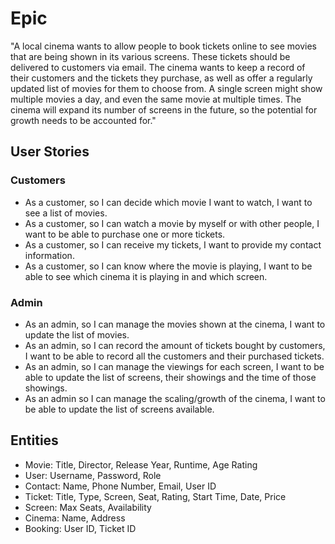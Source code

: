 # Epic

"A local cinema wants to allow people to book tickets online to see movies that are being shown in its various screens. These tickets should be delivered to customers via email. The cinema wants to keep a record of their customers and the tickets they purchase, as well as offer a regularly updated list of movies for them to choose from. A single screen might show multiple movies a day, and even the same movie at multiple times. The cinema will expand its number of screens in the future, so the potential for growth needs to be accounted for."

## User Stories

### Customers

- As a customer, so I can decide which movie I want to watch, I want to see a list of movies.
- As a customer, so I can watch a movie by myself or with other people, I want to be able to purchase one or more tickets.
- As a customer, so I can receive my tickets, I want to provide my contact information.
- As a customer, so I can know where the movie is playing, I want to be able to see which cinema it is playing in and which screen.

### Admin

- As an admin, so I can manage the movies shown at the cinema, I want to update the list of movies.
- As an admin, so I can record the amount of tickets bought by customers, I want to be able to record all the customers and their purchased tickets.
- As an admin, so I can manage the viewings for each screen, I want to be able to update the list of screens, their showings and the time of those showings.
- As an admin so I can manage the scaling/growth of the cinema, I want to be able to update the list of screens available.

## Entities

- Movie: Title, Director, Release Year, Runtime, Age Rating
- User: Username, Password, Role
- Contact: Name, Phone Number, Email, User ID
- Ticket: Title, Type, Screen, Seat, Rating, Start Time, Date, Price
- Screen: Max Seats, Availability
- Cinema: Name, Address
- Booking: User ID, Ticket ID

